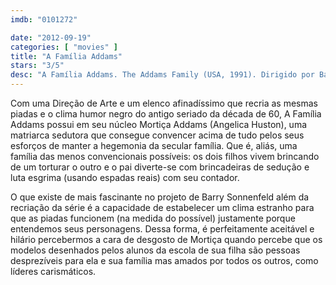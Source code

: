 ```yaml
---
imdb: "0101272"

date: "2012-09-19"
categories: [ "movies" ]
title: "A Família Addams"
stars: "3/5"
desc: "A Família Addams. The Addams Family (USA, 1991). Dirigido por Barry Sonnenfeld. Escrito por Charles Addams, Caroline Thompson, Larry Wilson. Com Anjelica Huston, Raul Julia, Christopher Lloyd, Dan Hedaya, Elizabeth Wilson, Judith Malina, Carel Struycken, Dana Ivey, Paul Benedict."
---
```

Com uma Direção de Arte e um elenco afinadíssimo que recria as mesmas piadas e o clima humor negro do antigo seriado da década de 60, A Família Addams possui em seu núcleo Mortiça Addams (Angelica Huston), uma matriarca sedutora que consegue convencer acima de tudo pelos seus esforços de manter a hegemonia da secular família. Que é, aliás, uma família das menos convencionais possíveis: os dois filhos vivem brincando de um torturar o outro e o pai diverte-se com brincadeiras de sedução e luta esgrima (usando espadas reais) com seu contador.

O que existe de mais fascinante no projeto de Barry Sonnenfeld além da recriação da série é a capacidade de estabelecer um clima estranho para que as piadas funcionem (na medida do possível) justamente porque entendemos seus personagens. Dessa forma, é perfeitamente aceitável e hilário percebermos a cara de desgosto de Mortiça quando percebe que os modelos desenhados pelos alunos da escola de sua filha são pessoas desprezíveis para ela e sua família mas amados por todos os outros, como líderes carismáticos.

